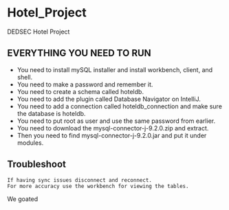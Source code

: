 # Hotel_Project
DEDSEC Hotel Project

## EVERYTHING YOU NEED TO RUN
- You need to install mySQL installer and install workbench, client, and shell.
- You need to make a password and remember it.
- You need to create a schema called hoteldb.
- You need to add the plugin called Database Navigator on IntelliJ.
- You need to add a connection called hoteldb_connection and make sure the database is hoteldb.
- You need to put root as user and use the same password from earlier.
- You need to download the mysql-connector-j-9.2.0.zip and extract.
- Then you need to find mysql-connector-j-9.2.0.jar and put it under modules.

## Troubleshoot
    If having sync issues disconnect and reconnect.
    For more accuracy use the workbench for viewing the tables.

We goated
